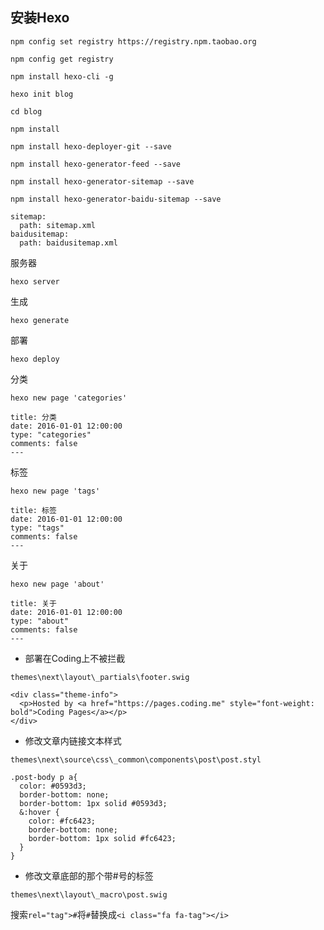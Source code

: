 ## 安装Hexo

```
npm config set registry https://registry.npm.taobao.org
```

```
npm config get registry
```

```
npm install hexo-cli -g
```


```
hexo init blog
```

```
cd blog
```

```
npm install
```

```
npm install hexo-deployer-git --save
```

```
npm install hexo-generator-feed --save
```

```
npm install hexo-generator-sitemap --save
```

```
npm install hexo-generator-baidu-sitemap --save
```

```
sitemap:
  path: sitemap.xml
baidusitemap:
  path: baidusitemap.xml
```

服务器
```
hexo server
```

生成
```
hexo generate
```

部署
```
hexo deploy
```

分类
```
hexo new page 'categories'
```
```
title: 分类
date: 2016-01-01 12:00:00
type: "categories"
comments: false
---
```

标签
```
hexo new page 'tags'
```
```
title: 标签
date: 2016-01-01 12:00:00
type: "tags"
comments: false
---
```

关于
```
hexo new page 'about'
```
```
title: 关于
date: 2016-01-01 12:00:00
type: "about"
comments: false
---
```

* 部署在Coding上不被拦截
```
themes\next\layout\_partials\footer.swig
```

```
<div class="theme-info">
  <p>Hosted by <a href="https://pages.coding.me" style="font-weight: bold">Coding Pages</a></p>
</div>
```

* 修改文章内链接文本样式
```
themes\next\source\css\_common\components\post\post.styl
```

```
.post-body p a{
  color: #0593d3;
  border-bottom: none;
  border-bottom: 1px solid #0593d3;
  &:hover {
    color: #fc6423;
    border-bottom: none;
    border-bottom: 1px solid #fc6423;
  }
}
```

* 修改文章底部的那个带#号的标签
``` 
themes\next\layout\_macro\post.swig
```


搜索`rel="tag">#`将`#`替换成`<i class="fa fa-tag"></i>`
